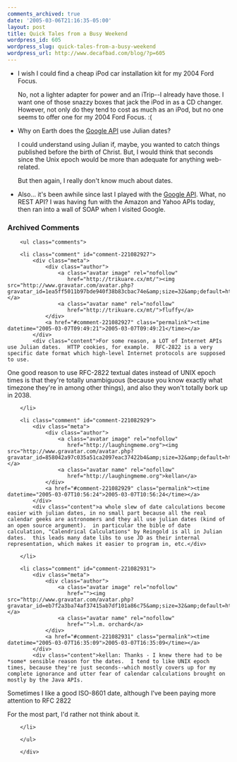 ```yaml
---
comments_archived: true
date: '2005-03-06T21:16:35-05:00'
layout: post
title: Quick Tales from a Busy Weekend
wordpress_id: 605
wordpress_slug: quick-tales-from-a-busy-weekend
wordpress_url: http://www.decafbad.com/blog/?p=605
---
```

* I wish I could find a cheap iPod car installation kit for my 2004 Ford Focus.  

  No, not a lighter adapter for power and an iTrip--I already have those.  I want one of those snazzy boxes that jack the iPod in as a CD changer.  However, not only do they tend to cost as much as an iPod, but no one seems to offer one for my 2004 Ford Focus.  :(

* Why on Earth does the [Google API][gapi] use Julian dates?

  I could understand using Julian if, maybe, you wanted to catch things published before the birth of Christ.  But, I would think that seconds since the Unix epoch would be more than adequate for anything web-related.
  
  But then again, I really don't know much about dates.

[gapi]: http://www.google.com/apis/

* Also... it's been awhile since last I played with the [Google API][gapi].  What, no REST API?  I was having fun with the Amazon and Yahoo APIs today, then ran into a wall of SOAP when I visited Google.

<div id="comments" class="comments archived-comments">
            <h3>Archived Comments</h3>
            
        <ul class="comments">
            
        <li class="comment" id="comment-221082927">
            <div class="meta">
                <div class="author">
                    <a class="avatar image" rel="nofollow" 
                       href="http://trikuare.cx/mt/"><img src="http://www.gravatar.com/avatar.php?gravatar_id=1ea5ff5011b97bde940f38b83cbac74e&amp;size=32&amp;default=http://mediacdn.disqus.com/1320279820/images/noavatar32.png"/></a>
                    <a class="avatar name" rel="nofollow" 
                       href="http://trikuare.cx/mt/">fluffy</a>
                </div>
                <a href="#comment-221082927" class="permalink"><time datetime="2005-03-07T09:49:21">2005-03-07T09:49:21</time></a>
            </div>
            <div class="content">For some reason, a LOT of Internet APIs use Julian dates.  HTTP cookies, for example.  RFC-2822 is a very specific date format which high-level Internet protocols are supposed to use.

One good reason to use RFC-2822 textual dates instead of UNIX epoch times is that they're totally unambiguous (because you know exactly what timezone they're in among other things), and also they won't totally bork up in 2038.</div>
            
        </li>
    
        <li class="comment" id="comment-221082929">
            <div class="meta">
                <div class="author">
                    <a class="avatar image" rel="nofollow" 
                       href="http://laughingmeme.org"><img src="http://www.gravatar.com/avatar.php?gravatar_id=858042a97c035a51ca2097eac37422b4&amp;size=32&amp;default=http://mediacdn.disqus.com/1320279820/images/noavatar32.png"/></a>
                    <a class="avatar name" rel="nofollow" 
                       href="http://laughingmeme.org">kellan</a>
                </div>
                <a href="#comment-221082929" class="permalink"><time datetime="2005-03-07T10:56:24">2005-03-07T10:56:24</time></a>
            </div>
            <div class="content">a whole slew of date calculations become easier with julian dates, in no small part because all the real calendar geeks are astronomers and they all use julian dates (kind of an open source argument).  in particular the bible of date calculation, "Calendrical Calculations" by Reingold is all in Julian dates.  this leads many date libs to use JD as their internal representation, which makes it easier to program in, etc.</div>
            
        </li>
    
        <li class="comment" id="comment-221082931">
            <div class="meta">
                <div class="author">
                    <a class="avatar image" rel="nofollow" 
                       href=""><img src="http://www.gravatar.com/avatar.php?gravatar_id=eb7f2a3ba74af37415ab7df101a86c75&amp;size=32&amp;default=http://mediacdn.disqus.com/1320279820/images/noavatar32.png"/></a>
                    <a class="avatar name" rel="nofollow" 
                       href="">l.m. orchard</a>
                </div>
                <a href="#comment-221082931" class="permalink"><time datetime="2005-03-07T16:35:09">2005-03-07T16:35:09</time></a>
            </div>
            <div class="content">kellan: Thanks - I knew there had to be *some* sensible reason for the dates.  I tend to like UNIX epoch times, because they're just seconds--which mostly covers up for my complete ignorance and utter fear of calendar calculations brought on mostly by the Java APIs.  

Sometimes I like a good ISO-8601 date, although I've been paying more attention to RFC 2822

For the most part, I'd rather not think about it.</div>
            
        </li>
    
        </ul>
    
        </div>
    